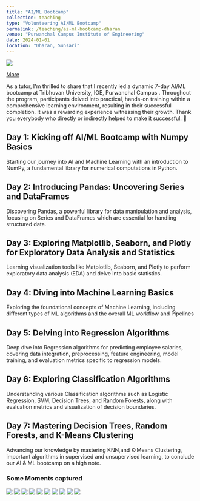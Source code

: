 ```yaml
---
title: "AI/ML Bootcamp"
collection: teaching
type: "Volunteering AI/ML Bootcamp"
permalink: /teaching/ai-ml-bootcamp-dharan
venue: "Purwanchal Campus Institute of Engineering"
date: 2024-01-01
location: "Dharan, Sunsari"
---
```

<img src="../images/ai-ml-home.jpeg">

[More](https://www.linkedin.com/posts/kshitizregmi_as-a-tutor-im-thrilled-to-share-that-i-activity-7149789327433048064-2qjz)

As a tutor, I'm thrilled to share that I recently led a dynamic 7-day AI/ML bootcamp at Tribhuvan University, IOE, Purwanchal Campus . Throughout the program, participants delved into practical, hands-on training within a comprehensive learning environment, resulting in their successful completion. It was a rewarding experience witnessing their growth. Thank you everybody who directly or indirectly helped to make it successful. 🙏 

## Day 1: Kicking off AI/ML Bootcamp with Numpy Basics
Starting our journey into AI and Machine Learning with an introduction to NumPy, a fundamental library for numerical computations in Python.

## Day 2: Introducing Pandas: Uncovering Series and DataFrames
Discovering Pandas, a powerful library for data manipulation and analysis, focusing on Series and DataFrames which are essential for handling structured data.

## Day 3: Exploring Matplotlib, Seaborn, and Plotly for Exploratory Data Analysis and Statistics
Learning visualization tools like Matplotlib, Seaborn, and Plotly to perform exploratory data analysis (EDA) and delve into basic statistics.

## Day 4: Diving into Machine Learning Basics
Exploring the foundational concepts of Machine Learning, including different types of ML algorithms and the overall ML workflow and Pipelines

## Day 5: Delving into Regression Algorithms
Deep dive into Regression algorithms for predicting employee salaries, covering data integration, preprocessing, feature engineering, model training, and evaluation metrics specific to regression models.

## Day 6: Exploring Classification Algorithms
Understanding various Classification algorithms such as Logistic Regression, SVM, Decision Trees, and Random Forests, along with evaluation metrics and visualization of decision boundaries.

## Day 7: Mastering Decision Trees, Random Forests, and K-Means Clustering
Advancing our knowledge by mastering KNN,and K-Means Clustering, important algorithms in supervised and unsupervised learning, to conclude our AI & ML bootcamp on a high note.

### Some Moments captured 

<img src="../images/day1-1.jpg">


<img src="../images/day2-1.jpg">

<img src="../images/day3-1.jpg">

<img src="../images/day4-1.jpg">

<img src="../images/day5-1.jpeg">
<img src="../images/day-.jpg">

<img src="../images/day6-1.jpg">


<img src="../images/day6-2.jpeg">

<img src="../images/te.jpeg">

<img src="../images/closing.jpeg">





